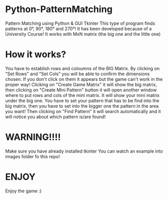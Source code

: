# Python-PatternMatching
Pattern Matching using Python &amp; GUI Tkinter 
This type of program finds patterns at 0°, 90°, 180° and 270°!
It has been developed because of a University Course!
It works with MxN matrix (the big one and the little one)

# How it works?
You have to establish rows and coloumns of the BIG Matrix.
By clicking on "Set Rows" and "Set Cols" you will be able to confirm the dimensions chosen.
If you don't click on them it appears but the game can't work in the proper way!
Clicking on "Create Game Matrix" it will show the big matrix, then clicking on "Create Mini Pattern" button
it will open another window where to put rows and cols of the mini matrix.
It will show your mini matrix under the big one.
You have to set your pattern that has to be find into the big matrix, then you have to set into the bigger one the pattern in the area you want!
Then clicking on "Find Pattern" it will search automatically and it will notice you about which pattern is/are found!
# WARNING!!!!
Make sure you have already installed tkinter
You can watch an example into images folder fo this repo!
# ENJOY
Enjoy the game :)
